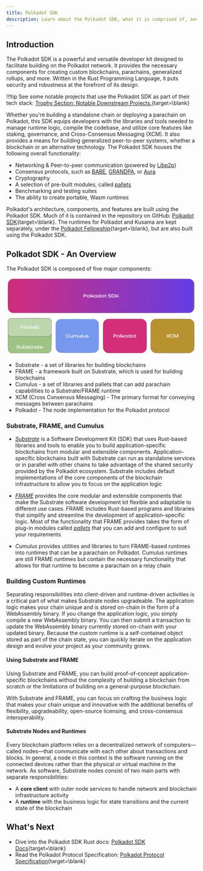 ```yaml
---
title: Polkadot SDK
description: Learn about the Polkadot SDK, what it is comprised of, and how it powers and forms the foundation of the Polkadot protocol
---
```


## Introduction

The Polkadot SDK is a powerful and versatile developer kit designed to facilitate building on the Polkadot network. It provides the necessary components for creating custom blockchains, parachains, generalized rollups, and more. Written in the Rust Programming Language, it puts security and robustness at the forefront of its design.

!!!tip
    See some notable projects that use the Polkadot SDK as part of their tech stack: [Trophy Section: Notable Downstream Projects.](https://paritytech.github.io/polkadot-sdk/master/polkadot_sdk_docs/polkadot_sdk/index.html#trophy-section-notable-downstream-projects){target=\blank}

Whether you're building a standalone chain or deploying a parachain on Polkadot, this SDK equips developers with the libraries and tools needed to manage runtime logic, compile the codebase, and utilize core features like staking, governance, and Cross-Consensus Messaging (XCM). It also provides a means for building generalized peer-to-peer systems, whether a blockchain or an alternative technology. The Polkadot SDK houses the following overall functionality:

- Networking & Peer-to-peer communication (powered by [Libp2p](./glossary.md#libp2p))
- Consensus protocols, such as [BABE](./glossary.md#blind-assignment-of-blockchain-extension-babe), [GRANDPA](./glossary.md#grandpa), or [Aura](./glossary.md#authority-round-aura)
- Cryptography
- A selection of pre-built modules, called [pallets](./glossary.md#pallet)
- Benchmarking and testing suites
- The ability to create portable, Wasm runtimes

Polkadot's architecture, components, and features are built using the Polkadot SDK. Much of it is contained in the repository on GitHub: [Polkadot SDK](https://github.com/paritytech/polkadot-sdk){target=\blank}. The runtimes for Polkadot and Kusama are kept separately, under the [Polkadot Fellowship](https://github.com/polkadot-fellows/runtimes){target=\blank}, but are also built using the Polkadot SDK.

## Polkadot SDK - An Overview

The Polkadot SDK is composed of five major components:

![](/images/polkadot-protocol/architecture/polkadot-sdk-structure.webp)

- Substrate - a set of libraries for building blockchains
- FRAME - a framework built on Substrate, which is used for building blockchains
- Cumulus - a set of libraries and pallets that can add parachain capabilities to a Substrate/FRAME runtime
- XCM (Cross Consensus Messaging) - The primary format for conveying messages between parachains 
- Polkadot - The node implementation for the Polkadot protocol

### Substrate, FRAME, and Cumulus

- [*Substrate*](./glossary.md#substrate) is a Software Development Kit (SDK) that uses Rust-based libraries and tools to enable you to build application-specific blockchains from modular and extensible components. Application-specific blockchains built with Substrate can run as standalone services or in parallel with other chains to take advantage of the shared security provided by the Polkadot ecosystem. Substrate includes default implementations of the core components of the blockchain infrastructure to allow you to focus on the application logic

- [*FRAME*](./glossary.md#frame-framework-for-runtime-aggregation-of-modularized-entities) provides the core modular and extensible components that make the Substrate software development kit flexible and adaptable to different use cases.
FRAME includes Rust-based programs and libraries that simplify and streamline the development of application-specific logic.
Most of the functionality that FRAME provides takes the form of plug-in modules called [*pallets*](./glossary.md#pallet) that you can add and configure to suit your requirements

- *Cumulus* provides utilities and libraries to turn FRAME-based runtimes into runtimes that can be a parachain on Polkadot. Cumulus runtimes are still FRAME runtimes but contain the necessary functionality that allows for that runtime to become a parachain on a relay chain

### Building Custom Runtimes

Separating responsibilities into client-driven and runtime-driven activities is a critical part of what makes Substrate nodes upgradeable.
The application logic makes your chain unique and is stored on-chain in the form of a WebAssembly binary. If you change the application logic, you simply compile a new WebAssembly binary. You can then submit a transaction to update the WebAssembly binary currently stored on-chain with your updated binary. Because the custom runtime is a self-contained object stored as part of the chain state, you can quickly iterate on the application design and evolve your project as your community grows.

#### Using Substrate and FRAME

Using Substrate and FRAME, you can build proof-of-concept application-specific blockchains without the complexity of building a blockchain from scratch or the limitations of building on a general-purpose blockchain.

With Substrate and FRAME, you can focus on crafting the business logic that makes your chain unique and innovative with the additional benefits of flexibility, upgradeability, open-source licensing, and cross-consensus interoperability.

#### Substrate Nodes and Runtimes

Every blockchain platform relies on a decentralized network of computers—called nodes—that communicate with each other about transactions and blocks.
In general, a node in this context is the software running on the connected devices rather than the physical or virtual machine in the network.
As software, Substrate nodes consist of two main parts with separate responsibilities:

- A **core client** with outer node services to handle network and blockchain infrastructure activity
- A **runtime** with the business logic for state transitions and the current state of the blockchain

## What's Next

- Dive into the Polkadot SDK Rust docs: [Polkadot SDK Docs](https://paritytech.github.io/polkadot-sdk/master/polkadot_sdk_docs/index.html#){target=\blank}
- Read the Polkadot Protocol Specification: [Polkadot Protocol Specification](https://spec.polkadot.network/){target=\blank}
